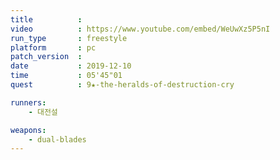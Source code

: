 ```yaml
---
title          :
video          : https://www.youtube.com/embed/WeUwXz5P5nI
run_type       : freestyle
platform       : pc
patch_version  : 
date           : 2019-12-10
time           : 05'45"01
quest          : 9★-the-heralds-of-destruction-cry

runners:
    - 대전설

weapons:
    - dual-blades
---
```


